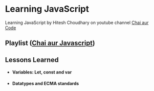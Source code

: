 # Learning JavaScript

Learning JavaScript by Hitesh Choudhary on youtube channel [Chai aur Code](https://www.youtube.com/@chaiaurcode)

## Playlist ([Chai aur Javascript](https://www.youtube.com/playlist?list=PLu71SKxNbfoBuX3f4EOACle2y-tRC5Q37))

## Lessons Learned

- #### Variables: Let, const and var
- #### Datatypes and ECMA standards
